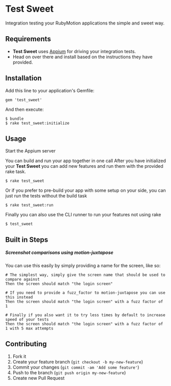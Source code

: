 # Test Sweet

Integration testing your RubyMotion applications the simple and sweet way.

## Requirements

- **Test Sweet** uses [Appium](https://github.com/appium/appium#quick-start) for driving your integration tests.
- Head on over there and install based on the instructions they have provided.

## Installation

Add this line to your application's Gemfile:

    gem 'test_sweet'

And then execute:

    $ bundle
    $ rake test_sweet:initialize

## Usage

Start the Appium server

You can build and run your app together in one call
After you have initialized your **Test Sweet** you can add new features and run them with the provided rake task.

    $ rake test_sweet

Or if you prefer to pre-build your app with some setup on your side, you can just run the tests without the build task

    $ rake test_sweet:run

Finally you can also use the CLI runner to run your features not using rake

    $ test_sweet
    
## Built in Steps

##### Screenshot comparisons using motion-juxtapose
You can use this easily by simply providing a name for the screen, like so:

```Gherkin
# The simplest way, simply give the screen name that should be used to compare against
Then the screen should match "the login screen"

# If you need to provide a fuzz_factor to motion-juxtapose you can use this instead
Then the screen should match "the login screen" with a fuzz factor of 1

# Finally if you also want it to try less times by default to increase speed of your tests
Then the screen should match "the login screen" with a fuzz factor of 1 with 5 max attempts
```

## Contributing

1. Fork it
2. Create your feature branch (`git checkout -b my-new-feature`)
3. Commit your changes (`git commit -am 'Add some feature'`)
4. Push to the branch (`git push origin my-new-feature`)
5. Create new Pull Request
